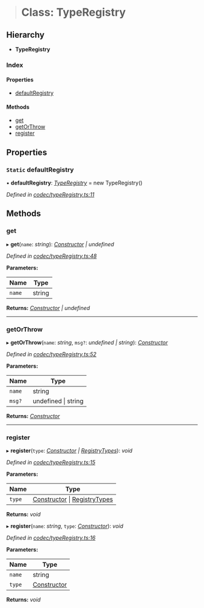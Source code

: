 > # Class: TypeRegistry

## Hierarchy

* **TypeRegistry**

### Index

#### Properties

* [defaultRegistry](_codec_typeregistry_.typeregistry.md#static-defaultregistry)

#### Methods

* [get](_codec_typeregistry_.typeregistry.md#get)
* [getOrThrow](_codec_typeregistry_.typeregistry.md#getorthrow)
* [register](_codec_typeregistry_.typeregistry.md#register)

## Properties

### `Static` defaultRegistry

▪ **defaultRegistry**: *[TypeRegistry](_codec_typeregistry_.typeregistry.md)* =  new TypeRegistry()

*Defined in [codec/typeRegistry.ts:11](https://github.com/polkadot-js/api/blob/8c4320c/packages/types/src/codec/typeRegistry.ts#L11)*

## Methods

###  get

▸ **get**(`name`: *string*): *[Constructor](../interfaces/_types_.constructor.md) | undefined*

*Defined in [codec/typeRegistry.ts:48](https://github.com/polkadot-js/api/blob/8c4320c/packages/types/src/codec/typeRegistry.ts#L48)*

**Parameters:**

Name | Type |
------ | ------ |
`name` | string |

**Returns:** *[Constructor](../interfaces/_types_.constructor.md) | undefined*

___

###  getOrThrow

▸ **getOrThrow**(`name`: *string*, `msg?`: *undefined | string*): *[Constructor](../interfaces/_types_.constructor.md)*

*Defined in [codec/typeRegistry.ts:52](https://github.com/polkadot-js/api/blob/8c4320c/packages/types/src/codec/typeRegistry.ts#L52)*

**Parameters:**

Name | Type |
------ | ------ |
`name` | string |
`msg?` | undefined \| string |

**Returns:** *[Constructor](../interfaces/_types_.constructor.md)*

___

###  register

▸ **register**(`type`: *[Constructor](../interfaces/_types_.constructor.md) | [RegistryTypes](../modules/_types_.md#registrytypes)*): *void*

*Defined in [codec/typeRegistry.ts:15](https://github.com/polkadot-js/api/blob/8c4320c/packages/types/src/codec/typeRegistry.ts#L15)*

**Parameters:**

Name | Type |
------ | ------ |
`type` | [Constructor](../interfaces/_types_.constructor.md) \| [RegistryTypes](../modules/_types_.md#registrytypes) |

**Returns:** *void*

▸ **register**(`name`: *string*, `type`: *[Constructor](../interfaces/_types_.constructor.md)*): *void*

*Defined in [codec/typeRegistry.ts:16](https://github.com/polkadot-js/api/blob/8c4320c/packages/types/src/codec/typeRegistry.ts#L16)*

**Parameters:**

Name | Type |
------ | ------ |
`name` | string |
`type` | [Constructor](../interfaces/_types_.constructor.md) |

**Returns:** *void*